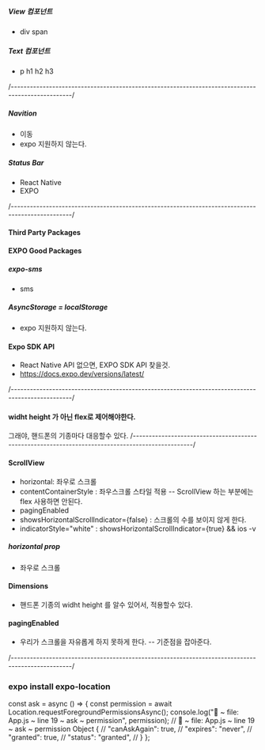 ##### View 컴포넌트

- div span

##### Text 컴포넌트

- p h1 h2 h3

/-------------------------------------------------------------------------------------------------/

##### Navition

- 이동
- expo 지원하지 않는다.

##### Status Bar

- React Native
- EXPO

/-------------------------------------------------------------------------------------------------/

#### Third Party Packages

#### EXPO Good Packages

##### expo-sms

- sms

##### AsyncStorage = localStorage

- expo 지원하지 않는다.

#### Expo SDK API

- React Native API 없으면, EXPO SDK API 찾을것.
- https://docs.expo.dev/versions/latest/

/-------------------------------------------------------------------------------------------------/

#### widht height 가 아닌 flex로 제어해야한다.

그래야, 핸드폰의 기종마다 대응할수 있다.
/-------------------------------------------------------------------------------------------------/

#### ScrollView

- horizontal: 좌우로 스크롤
- contentContainerStyle : 좌우스크롤 스타일 적용
  -- ScrollView 하는 부분에는 flex 사용하면 안된다.
- pagingEnabled
- showsHorizontalScrollIndicator={false} : 스크롤의 수를 보이지 않게 한다.
- indicatorStyle="white" : showsHorizontalScrollIndicator={true} && ios -v

##### horizontal prop

- 좌우로 스크롤

#### Dimensions

- 핸드폰 기종의 widht height 를 알수 있어서, 적용할수 있다.

#### pagingEnabled

- 우리가 스크롤을 자유롭게 하지 못하게 한다.
  -- 기준점을 잡아준다.

/-------------------------------------------------------------------------------------------------/

### expo install expo-location

const ask = async () => {
const permission = await Location.requestForegroundPermissionsAsync();
console.log("🚀 ~ file: App.js ~ line 19 ~ ask ~ permission", permission);
// 🚀 ~ file: App.js ~ line 19 ~ ask ~ permission Object {
// "canAskAgain": true,
// "expires": "never",
// "granted": true,
// "status": "granted",
// }
};
